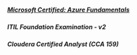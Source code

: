 

##### [Microsoft Certified: Azure Fundamentals](https://www.youracclaim.com/badges/a31a62f3-57d4-4252-acf5-52a510738842)
##### ITIL Foundation Examination - v2
##### Cloudera Certified Analyst (CCA 159)

